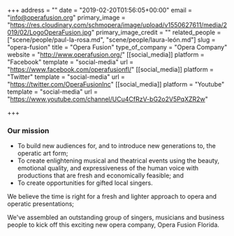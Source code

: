 +++
address = ""
date = "2019-02-20T01:56:05+00:00"
email = "info@operafusion.org"
primary_image = "https://res.cloudinary.com/schmopera/image/upload/v1550627611/media/2019/02/LogoOperaFusion.jpg"
primary_image_credit = ""
related_people = ["scene/people/paul-la-rosa.md", "scene/people/laura-león.md"]
slug = "opera-fusion"
title = "Opera Fusion"
type_of_company = "Opera Company"
website = "http://www.operafusion.org/"
[[social_media]]
platform = "Facebook"
template = "social-media"
url = "https://www.facebook.com/operafusionfl/"
[[social_media]]
platform = "Twitter"
template = "social-media"
url = "https://twitter.com/OperaFusionInc"
[[social_media]]
platform = "Youtube"
template = "social-media"
url = "https://www.youtube.com/channel/UCu4CfRzV-bG2o2V5PqXZR2w"

+++
### Our mission

* To build new audiences for, and to introduce new generations to, the operatic art form;
* To create enlightening musical and theatrical events using the beauty, emotional quality, and expressiveness of the human voice with productions that are fresh and economically feasible; and
* To create opportunities for gifted local singers.

We believe the time is right for a fresh and lighter approach to opera and operatic presentations;

We've assembled an outstanding group of singers, musicians and business people to kick off this exciting new opera company, Opera Fusion Florida.